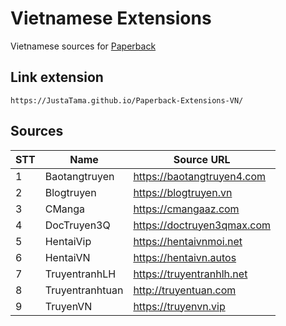 # Vietnamese Extensions
Vietnamese sources for [Paperback](https://paperback.moe/)

## Link extension
```
https://JustaTama.github.io/Paperback-Extensions-VN/
```
## Sources

|STT    | Name                      | Source URL                                 |
| ----- | ------------------------- | ------------------------------------------ |
|   1   | Baotangtruyen             | https://baotangtruyen4.com                 |
|   2   | Blogtruyen                | https://blogtruyen.vn                      |
|   3   | CManga                    | https://cmangaaz.com                       |
|   4   | DocTruyen3Q               | https://doctruyen3qmax.com                 |
|   5   | HentaiVip                 | https://hentaivnmoi.net                    |
|   6   | HentaiVN                  | https://hentaivn.autos                     |
|   7   | TruyentranhLH             | https://truyentranhlh.net                  |
|   8   | Truyentranhtuan           | http://truyentuan.com                      |
|   9   | TruyenVN                  | https://truyenvn.vip                       |
